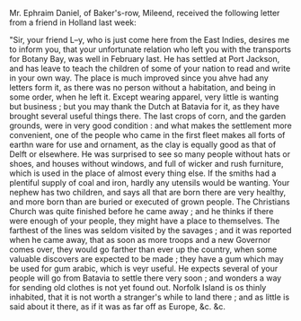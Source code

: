 Mr. Ephraim Daniel, of Baker's-row, Mileend, received
                    the following letter from a friend in Holland last week:"Sir, your friend L–y, who is just come here from the East Indies,
                    desires me to inform you, that your unfortunate relation who left you with
                    the transports for Botany Bay, was well in February last.
                    He has settled at Port Jackson, and has leave to teach the children of some
                    of your nation to read and write in your own way. The place is much
                    improved since you ahve had any letters form it, as there was no person
                    without a habitation, and being in some order, when he left it. Except
                    wearing apparel, very little is wanting but business ; but you may thank
                    the Dutch at Batavia for it, as they have brought several useful
                    things there. The last crops of corn, and the garden grounds, were in very
                    good condition : and what makes the settlement more convenient, one of
                    the people who came in the first fleet makes all forts of earthn ware for
                    use and ornament, as the clay is equally good as that of Delft or
                    elsewhere. He was surprised to see so many people without hats or shoes,
                    and houses without windows, and full of wicker and rush furniture,
                    which is used in the place of almost every thing else. If the smiths had a
                    plentiful supply of coal and iron, hardly any utensils would be
                    wanting. Your nephew has two children, and says all that are born there are
                    very healthy, and more born than are buried or executed of grown
                    people. The Christians Church was quite finished before he
                    came away ; and he thinks if there were enough of your people, they might
                    have a place to themselves. The farthest of the lines was seldom
                    visited by the savages ; and it was reported when he came away, that as
                    soon as more troops and a new Governor comes over, they would go
                    farther than ever up the country, when some valuable discovers are expected
                    to be made ; they have a gum which may be used for gum arabic, which
                    is veyr useful. He expects several of your people will go from
                    Batavia to settle there very soon ; and wonders a way for sending old
                    clothes is not yet found out. Norfolk Island is os thinly inhabited, that
                    it is not worth a stranger's while to land there ; and as little is said about it there, as if it was as far off as Europe, &c.
                    &c.